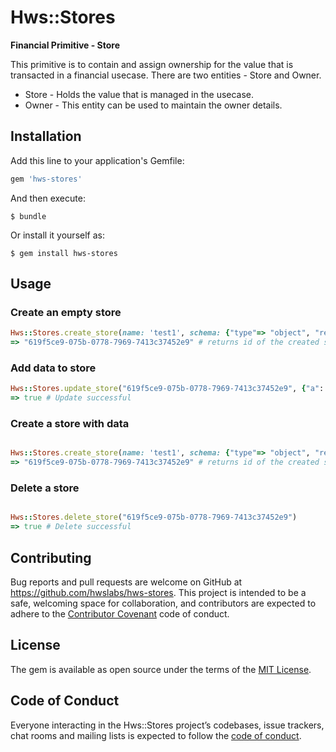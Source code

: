 # Hws::Stores

**Financial Primitive - Store**

This primitive is to contain and assign ownership for the value that is transacted in a financial usecase.
There are two entities - Store and Owner.

- Store - Holds the value that is managed in the usecase.
- Owner - This entity can be used to maintain the owner details.

## Installation

Add this line to your application's Gemfile:

```ruby
gem 'hws-stores'
```

And then execute:

    $ bundle

Or install it yourself as:

    $ gem install hws-stores

## Usage

### Create an empty store

```ruby
Hws::Stores.create_store(name: 'test1', schema: {"type"=> "object", "require"=>["a"], "properties"=> {"a"=>{"type"=>"number"}}})
=> "619f5ce9-075b-0778-7969-7413c37452e9" # returns id of the created store
```

### Add data to store
```ruby
Hws::Stores.update_store("619f5ce9-075b-0778-7969-7413c37452e9", {"a": 54})
=> true # Update successful
```

### Create a store with data
```ruby

Hws::Stores.create_store(name: 'test1', schema: {"type"=> "object", "require"=>["a"], "properties"=> {"a"=>{"type"=>"number"}}}, data: {"a": 6})
=> "619f5ce9-075b-0778-7969-7413c37452e9" # returns id of the created store
```

### Delete a store
```ruby

Hws::Stores.delete_store("619f5ce9-075b-0778-7969-7413c37452e9")
=> true # Delete successful
```

## Contributing

Bug reports and pull requests are welcome on GitHub at https://github.com/hwslabs/hws-stores. This project is intended to be a safe, welcoming space for collaboration, and contributors are expected to adhere to the [Contributor Covenant](http://contributor-covenant.org) code of conduct.

## License

The gem is available as open source under the terms of the [MIT License](https://opensource.org/licenses/MIT).

## Code of Conduct

Everyone interacting in the Hws::Stores project’s codebases, issue trackers, chat rooms and mailing lists is expected to follow the [code of conduct](https://github.com/[USERNAME]/hws-stores/blob/master/CODE_OF_CONDUCT.md).
